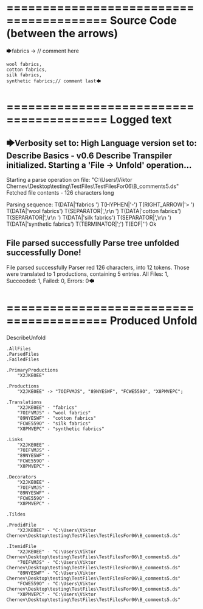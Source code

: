 ========================================
Source Code (between the arrows)
========================================

🡆fabrics -> // comment here

    wool fabrics,
    cotton fabrics,
    silk fabrics,
    synthetic fabrics;// comment last🡄

========================================
Logged text
========================================

🡆Verbosity set to: High
Language version set to: Describe Basics - v0.6
Describe Transpiler initialized.
Starting a 'File -> Unfold' operation...
------------------------
Starting a parse operation on file: "C:\Users\Viktor Chernev\Desktop\testing\TestFiles\TestFilesFor06\B_comments5.ds"
Fetched file contents - 126 characters long

Parsing sequence: T(DATA|'fabrics ') T(HYPHEN|'-') T(RIGHT_ARROW|'> ') T(DATA|'wool fabrics') T(SEPARATOR|',\r\n    ') T(DATA|'cotton fabrics') T(SEPARATOR|',\r\n    ') T(DATA|'silk fabrics') T(SEPARATOR|',\r\n    ') T(DATA|'synthetic fabrics') T(TERMINATOR|';') T(EOF|'<EOF>') Ok

File parsed successfully
Parse tree unfolded successfully
Done!
------------------------
File parsed successfully
Parser red 126 characters, into 12 tokens.
Those were translated to 1 productions, containing 5 entries.
All Files: 1, Succeeded: 1, Failed: 0, Errors: 0🡄

========================================
Produced Unfold
========================================

DescribeUnfold

    .AllFiles
    .ParsedFiles
    .FailedFiles

    .PrimaryProductions
        "X2JKE0EE" 

    .Productions
        "X2JKE0EE" -> "7OIFVMJS", "89NYESWF", "FCWE559O", "X8PMVEPC";

    .Translations
        "X2JKE0EE" - "fabrics"
        "7OIFVMJS" - "wool fabrics"
        "89NYESWF" - "cotton fabrics"
        "FCWE559O" - "silk fabrics"
        "X8PMVEPC" - "synthetic fabrics"

    .Links
        "X2JKE0EE" - 
        "7OIFVMJS" - 
        "89NYESWF" - 
        "FCWE559O" - 
        "X8PMVEPC" - 

    .Decorators
        "X2JKE0EE" - 
        "7OIFVMJS" - 
        "89NYESWF" - 
        "FCWE559O" - 
        "X8PMVEPC" - 

    .Tildes

    .ProdidFile
        "X2JKE0EE" - "C:\Users\Viktor Chernev\Desktop\testing\TestFiles\TestFilesFor06\B_comments5.ds"

    .ItemidFile
        "X2JKE0EE" - "C:\Users\Viktor Chernev\Desktop\testing\TestFiles\TestFilesFor06\B_comments5.ds"
        "7OIFVMJS" - "C:\Users\Viktor Chernev\Desktop\testing\TestFiles\TestFilesFor06\B_comments5.ds"
        "89NYESWF" - "C:\Users\Viktor Chernev\Desktop\testing\TestFiles\TestFilesFor06\B_comments5.ds"
        "FCWE559O" - "C:\Users\Viktor Chernev\Desktop\testing\TestFiles\TestFilesFor06\B_comments5.ds"
        "X8PMVEPC" - "C:\Users\Viktor Chernev\Desktop\testing\TestFiles\TestFilesFor06\B_comments5.ds"

